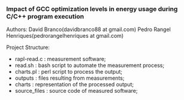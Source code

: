 ### Impact of GCC optimization levels in energy usage during C/C++ program execution 
Authors: 
David Branco(davidbranco88 at gmail.com) 
Pedro Rangel Henriques(pedrorangelhenriques at gmail.com)

Project Structure:
- rapl-read.c  : measurement software;
- read.sh      : bash script to automate the measurement process;
- charts.pl    : perl script to process the output;
- outputs      : files resulting from measurements;
- charts       : representation of the processed output;
- source_files : source code of measured software; 

